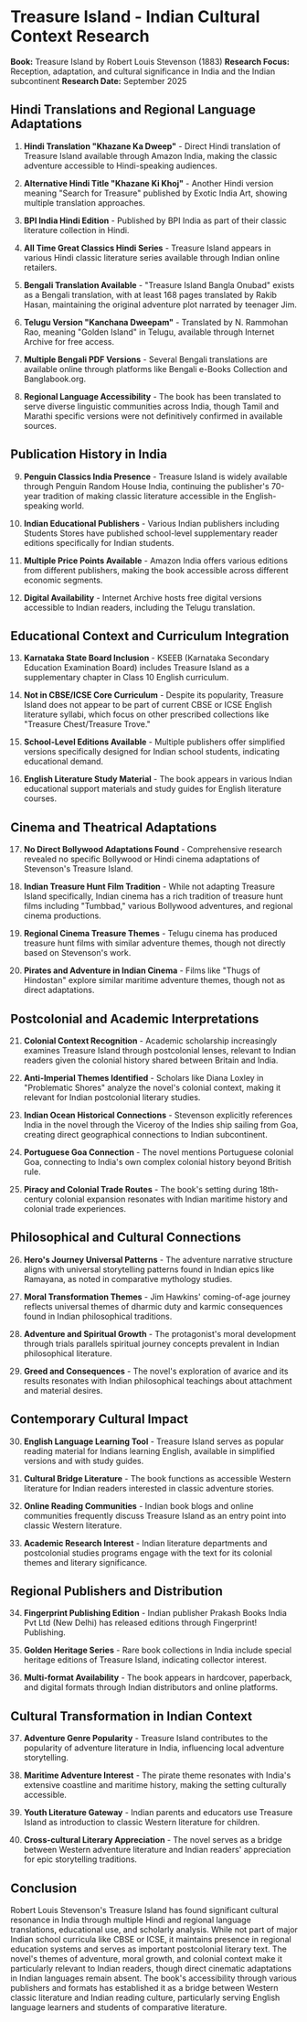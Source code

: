 # Treasure Island - Indian Cultural Context Research

**Book:** Treasure Island by Robert Louis Stevenson (1883)
**Research Focus:** Reception, adaptation, and cultural significance in India and the Indian subcontinent
**Research Date:** September 2025

## Hindi Translations and Regional Language Adaptations

1. **Hindi Translation "Khazane Ka Dweep"** - Direct Hindi translation of Treasure Island available through Amazon India, making the classic adventure accessible to Hindi-speaking audiences.

2. **Alternative Hindi Title "Khazane Ki Khoj"** - Another Hindi version meaning "Search for Treasure" published by Exotic India Art, showing multiple translation approaches.

3. **BPI India Hindi Edition** - Published by BPI India as part of their classic literature collection in Hindi.

4. **All Time Great Classics Hindi Series** - Treasure Island appears in various Hindi classic literature series available through Indian online retailers.

5. **Bengali Translation Available** - "Treasure Island Bangla Onubad" exists as a Bengali translation, with at least 168 pages translated by Rakib Hasan, maintaining the original adventure plot narrated by teenager Jim.

6. **Telugu Version "Kanchana Dweepam"** - Translated by N. Rammohan Rao, meaning "Golden Island" in Telugu, available through Internet Archive for free access.

7. **Multiple Bengali PDF Versions** - Several Bengali translations are available online through platforms like Bengali e-Books Collection and Banglabook.org.

8. **Regional Language Accessibility** - The book has been translated to serve diverse linguistic communities across India, though Tamil and Marathi specific versions were not definitively confirmed in available sources.

## Publication History in India

9. **Penguin Classics India Presence** - Treasure Island is widely available through Penguin Random House India, continuing the publisher's 70-year tradition of making classic literature accessible in the English-speaking world.

10. **Indian Educational Publishers** - Various Indian publishers including Students Stores have published school-level supplementary reader editions specifically for Indian students.

11. **Multiple Price Points Available** - Amazon India offers various editions from different publishers, making the book accessible across different economic segments.

12. **Digital Availability** - Internet Archive hosts free digital versions accessible to Indian readers, including the Telugu translation.

## Educational Context and Curriculum Integration

13. **Karnataka State Board Inclusion** - KSEEB (Karnataka Secondary Education Examination Board) includes Treasure Island as a supplementary chapter in Class 10 English curriculum.

14. **Not in CBSE/ICSE Core Curriculum** - Despite its popularity, Treasure Island does not appear to be part of current CBSE or ICSE English literature syllabi, which focus on other prescribed collections like "Treasure Chest/Treasure Trove."

15. **School-Level Editions Available** - Multiple publishers offer simplified versions specifically designed for Indian school students, indicating educational demand.

16. **English Literature Study Material** - The book appears in various Indian educational support materials and study guides for English literature courses.

## Cinema and Theatrical Adaptations

17. **No Direct Bollywood Adaptations Found** - Comprehensive research revealed no specific Bollywood or Hindi cinema adaptations of Stevenson's Treasure Island.

18. **Indian Treasure Hunt Film Tradition** - While not adapting Treasure Island specifically, Indian cinema has a rich tradition of treasure hunt films including "Tumbbad," various Bollywood adventures, and regional cinema productions.

19. **Regional Cinema Treasure Themes** - Telugu cinema has produced treasure hunt films with similar adventure themes, though not directly based on Stevenson's work.

20. **Pirates and Adventure in Indian Cinema** - Films like "Thugs of Hindostan" explore similar maritime adventure themes, though not as direct adaptations.

## Postcolonial and Academic Interpretations

21. **Colonial Context Recognition** - Academic scholarship increasingly examines Treasure Island through postcolonial lenses, relevant to Indian readers given the colonial history shared between Britain and India.

22. **Anti-Imperial Themes Identified** - Scholars like Diana Loxley in "Problematic Shores" analyze the novel's colonial context, making it relevant for Indian postcolonial literary studies.

23. **Indian Ocean Historical Connections** - Stevenson explicitly references India in the novel through the Viceroy of the Indies ship sailing from Goa, creating direct geographical connections to Indian subcontinent.

24. **Portuguese Goa Connection** - The novel mentions Portuguese colonial Goa, connecting to India's own complex colonial history beyond British rule.

25. **Piracy and Colonial Trade Routes** - The book's setting during 18th-century colonial expansion resonates with Indian maritime history and colonial trade experiences.

## Philosophical and Cultural Connections

26. **Hero's Journey Universal Patterns** - The adventure narrative structure aligns with universal storytelling patterns found in Indian epics like Ramayana, as noted in comparative mythology studies.

27. **Moral Transformation Themes** - Jim Hawkins' coming-of-age journey reflects universal themes of dharmic duty and karmic consequences found in Indian philosophical traditions.

28. **Adventure and Spiritual Growth** - The protagonist's moral development through trials parallels spiritual journey concepts prevalent in Indian philosophical literature.

29. **Greed and Consequences** - The novel's exploration of avarice and its results resonates with Indian philosophical teachings about attachment and material desires.

## Contemporary Cultural Impact

30. **English Language Learning Tool** - Treasure Island serves as popular reading material for Indians learning English, available in simplified versions and with study guides.

31. **Cultural Bridge Literature** - The book functions as accessible Western literature for Indian readers interested in classic adventure stories.

32. **Online Reading Communities** - Indian book blogs and online communities frequently discuss Treasure Island as an entry point into classic Western literature.

33. **Academic Research Interest** - Indian literature departments and postcolonial studies programs engage with the text for its colonial themes and literary significance.

## Regional Publishers and Distribution

34. **Fingerprint Publishing Edition** - Indian publisher Prakash Books India Pvt Ltd (New Delhi) has released editions through Fingerprint! Publishing.

35. **Golden Heritage Series** - Rare book collections in India include special heritage editions of Treasure Island, indicating collector interest.

36. **Multi-format Availability** - The book appears in hardcover, paperback, and digital formats through Indian distributors and online platforms.

## Cultural Transformation in Indian Context

37. **Adventure Genre Popularity** - Treasure Island contributes to the popularity of adventure literature in India, influencing local adventure storytelling.

38. **Maritime Adventure Interest** - The pirate theme resonates with India's extensive coastline and maritime history, making the setting culturally accessible.

39. **Youth Literature Gateway** - Indian parents and educators use Treasure Island as introduction to classic Western literature for children.

40. **Cross-cultural Literary Appreciation** - The novel serves as a bridge between Western adventure literature and Indian readers' appreciation for epic storytelling traditions.

## Conclusion

Robert Louis Stevenson's Treasure Island has found significant cultural resonance in India through multiple Hindi and regional language translations, educational use, and scholarly analysis. While not part of major Indian school curricula like CBSE or ICSE, it maintains presence in regional education systems and serves as important postcolonial literary text. The novel's themes of adventure, moral growth, and colonial context make it particularly relevant to Indian readers, though direct cinematic adaptations in Indian languages remain absent. The book's accessibility through various publishers and formats has established it as a bridge between Western classic literature and Indian reading culture, particularly serving English language learners and students of comparative literature.